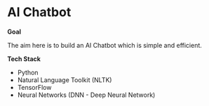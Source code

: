 # AI Chatbot

**Goal**

The aim here is to build an AI Chatbot which is simple and efficient.

**Tech Stack**

- Python
- Natural Language Toolkit (NLTK)
- TensorFlow
- Neural Networks (DNN - Deep Neural Network)
